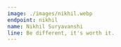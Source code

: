 ```yaml
---
image: ./images/nikhil.webp
endpoint: nikhil
name: Nikhil Suryavanshi
line: Be different, it's worth it.
---
```

